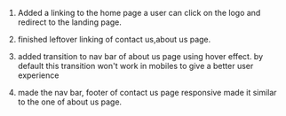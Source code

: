 1. Added a linking to the home page
a user can click on the logo and redirect to the landing page.

2. finished leftover linking of contact us,about us page.

3. added transition to nav bar of about us page using hover effect.
by default this transition won't work in mobiles to give a better user experience

4. made the nav bar, footer of contact us page responsive
made it similar to the one of about us page.